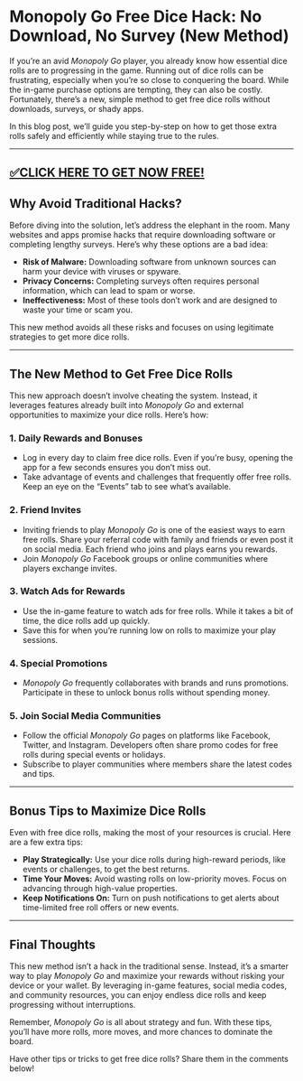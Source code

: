 # Monopoly Go Free Dice Hack: No Download, No Survey (New Method)  

If you’re an avid *Monopoly Go* player, you already know how essential dice rolls are to progressing in the game. Running out of dice rolls can be frustrating, especially when you’re so close to conquering the board. While the in-game purchase options are tempting, they can also be costly. Fortunately, there’s a new, simple method to get free dice rolls without downloads, surveys, or shady apps.  

In this blog post, we’ll guide you step-by-step on how to get those extra rolls safely and efficiently while staying true to the rules.  

--------------------------------------------
[✅CLICK HERE TO GET NOW FREE!](https://freeforyou.xyz/monopolygodice/)
--------------------------------------------

## Why Avoid Traditional Hacks?  

Before diving into the solution, let’s address the elephant in the room. Many websites and apps promise hacks that require downloading software or completing lengthy surveys. Here’s why these options are a bad idea:  
- **Risk of Malware:** Downloading software from unknown sources can harm your device with viruses or spyware.  
- **Privacy Concerns:** Completing surveys often requires personal information, which can lead to spam or worse.  
- **Ineffectiveness:** Most of these tools don’t work and are designed to waste your time or scam you.  

This new method avoids all these risks and focuses on using legitimate strategies to get more dice rolls.  

---

## The New Method to Get Free Dice Rolls  

This new approach doesn’t involve cheating the system. Instead, it leverages features already built into *Monopoly Go* and external opportunities to maximize your dice rolls. Here’s how:  

### 1. **Daily Rewards and Bonuses**  
- Log in every day to claim free dice rolls. Even if you’re busy, opening the app for a few seconds ensures you don’t miss out.  
- Take advantage of events and challenges that frequently offer free rolls. Keep an eye on the “Events” tab to see what’s available.  

### 2. **Friend Invites**  
- Inviting friends to play *Monopoly Go* is one of the easiest ways to earn free rolls. Share your referral code with family and friends or even post it on social media. Each friend who joins and plays earns you rewards.  
- Join *Monopoly Go* Facebook groups or online communities where players exchange invites.  

### 3. **Watch Ads for Rewards**  
- Use the in-game feature to watch ads for free rolls. While it takes a bit of time, the dice rolls add up quickly.  
- Save this for when you’re running low on rolls to maximize your play sessions.  

### 4. **Special Promotions**  
- *Monopoly Go* frequently collaborates with brands and runs promotions. Participate in these to unlock bonus rolls without spending money.  

### 5. **Join Social Media Communities**  
- Follow the official *Monopoly Go* pages on platforms like Facebook, Twitter, and Instagram. Developers often share promo codes for free rolls during special events or holidays.  
- Subscribe to player communities where members share the latest codes and tips.  

---

## Bonus Tips to Maximize Dice Rolls  

Even with free dice rolls, making the most of your resources is crucial. Here are a few extra tips:  

- **Play Strategically:** Use your dice rolls during high-reward periods, like events or challenges, to get the best returns.  
- **Time Your Moves:** Avoid wasting rolls on low-priority moves. Focus on advancing through high-value properties.  
- **Keep Notifications On:** Turn on push notifications to get alerts about time-limited free roll offers or new events.  

---

## Final Thoughts  

This new method isn’t a hack in the traditional sense. Instead, it’s a smarter way to play *Monopoly Go* and maximize your rewards without risking your device or your wallet. By leveraging in-game features, social media codes, and community resources, you can enjoy endless dice rolls and keep progressing without interruptions.  

Remember, *Monopoly Go* is all about strategy and fun. With these tips, you’ll have more rolls, more moves, and more chances to dominate the board.  

Have other tips or tricks to get free dice rolls? Share them in the comments below!
